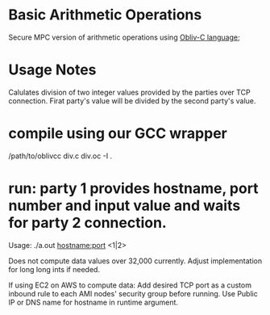 # Basic Arithmetic Operations 
Secure MPC version of arithmetic operations using [Obliv-C language](http://www.oblivc.org);

# Usage Notes
Calulates division of two integer values provided by the parties over TCP connection. Firat party's value will be divided by the second party's value.

# compile using our GCC wrapper
/path/to/oblivcc div.c div.oc -I .

# run: party 1 provides hostname, port number and input value and waits for party 2 connection. 
Usage: ./a.out <hostname:port> <1|2> <value>

Does not compute data values over 32,000 currently. Adjust implementation for long long ints if needed.
     
If using EC2 on AWS to compute data:
Add desired TCP port as a custom inbound rule to each AMI nodes' security group before running. Use Public IP or DNS name for hostname in runtime argument.
